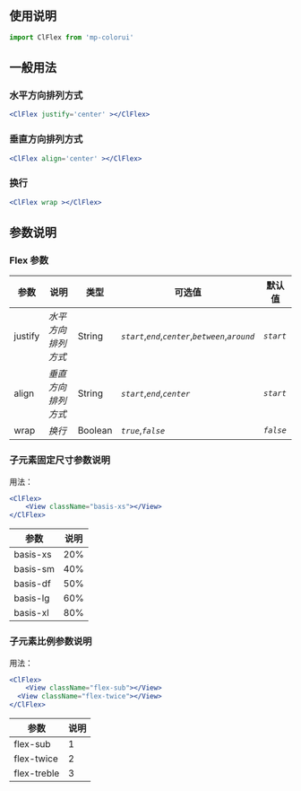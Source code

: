 ## 使用说明

```jsx
import ClFlex from 'mp-colorui'
```



## 一般用法

### 水平方向排列方式

```jsx
<ClFlex justify='center' ></ClFlex>
```

### 垂直方向排列方式

```jsx
<ClFlex align='center' ></ClFlex>
```

### 换行

```jsx
<ClFlex wrap ></ClFlex>
```



## 参数说明

### Flex 参数

| 参数    | 说明               | 类型    | 可选值                                              | 默认值    |
| ------- | ------------------ | ------- | --------------------------------------------------- | --------- |
| justify | *水平方向排列方式* | String  | *`start`*,*`end`*,*`center`*,*`between`*,*`around`* | *`start`* |
| align   | *垂直方向排列方式* | String  | *`start`*,*`end`*,*`center`*                        | *`start`* |
| wrap    | *换行*             | Boolean | *`true`*,*`false`*                                  | *`false`* |

### 子元素固定尺寸参数说明

用法：

```jsx
<ClFlex>
	<View className="basis-xs"></View>
</ClFlex>
```



| 参数     | 说明 |
| -------- | ---- |
| basis-xs | 20%  |
| basis-sm | 40%  |
| basis-df | 50%  |
| basis-lg | 60%  |
| basis-xl | 80%  |

### 子元素比例参数说明

用法：

```jsx
<ClFlex>
	<View className="flex-sub"></View>
  <View className="flex-twice"></View>
</ClFlex>
```

| 参数        | 说明 |
| ----------- | ---- |
| flex-sub    | 1    |
| flex-twice  | 2    |
| flex-treble | 3    |

